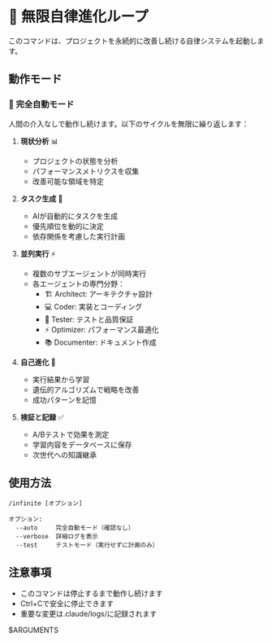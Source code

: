 # 🔄 無限自律進化ループ

このコマンドは、プロジェクトを永続的に改善し続ける自律システムを起動します。

## 動作モード

### 🤖 完全自動モード
人間の介入なしで動作し続けます。以下のサイクルを無限に繰り返します：

1. **現状分析** 📊
   - プロジェクトの状態を分析
   - パフォーマンスメトリクスを収集
   - 改善可能な領域を特定

2. **タスク生成** 📝
   - AIが自動的にタスクを生成
   - 優先順位を動的に決定
   - 依存関係を考慮した実行計画

3. **並列実行** ⚡
   - 複数のサブエージェントが同時実行
   - 各エージェントの専門分野：
     - 🏗️ Architect: アーキテクチャ設計
     - 💻 Coder: 実装とコーディング
     - 🧪 Tester: テストと品質保証
     - ⚡ Optimizer: パフォーマンス最適化
     - 📚 Documenter: ドキュメント作成

4. **自己進化** 🧬
   - 実行結果から学習
   - 遺伝的アルゴリズムで戦略を改善
   - 成功パターンを記憶

5. **検証と記録** ✅
   - A/Bテストで効果を測定
   - 学習内容をデータベースに保存
   - 次世代への知識継承

## 使用方法

```
/infinite [オプション]

オプション:
  --auto     完全自動モード（確認なし）
  --verbose  詳細ログを表示
  --test     テストモード（実行せずに計画のみ）
```

## 注意事項

- このコマンドは停止するまで動作し続けます
- Ctrl+Cで安全に停止できます
- 重要な変更は.claude/logs/に記録されます

$ARGUMENTS
